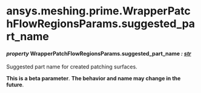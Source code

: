 <a id="ansys-meshing-prime-wrapperpatchflowregionsparams-suggested-part-name"></a>

# ansys.meshing.prime.WrapperPatchFlowRegionsParams.suggested_part_name

<a id="ansys.meshing.prime.WrapperPatchFlowRegionsParams.suggested_part_name"></a>

#### *property* WrapperPatchFlowRegionsParams.suggested_part_name *: [str](https://docs.python.org/3.11/library/stdtypes.html#str)*

Suggested part name for created patching surfaces.

**This is a beta parameter**. **The behavior and name may change in the future**.

<!-- !! processed by numpydoc !! -->
